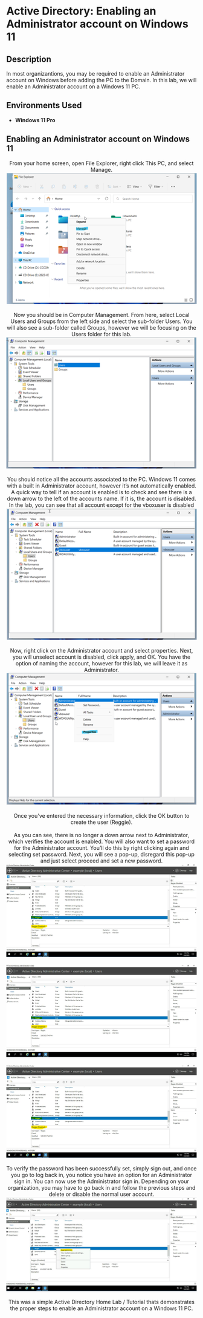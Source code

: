 
<h1>Active Directory: Enabling an Administrator account on Windows 11</h1>



<h2>Description</h2>
In most organizantions, you may be required to enable an Administrator account on Windows before adding the PC to the Domain. In this lab, we will enable an Administrator account on a Windows 11 PC. 
<br />




<h2>Environments Used </h2>

- <b>Windows 11 Pro</b> 

<h2> Enabling an Administrator account on Windows 11 </h2>

<p align="center">
From your home screen, open File Explorer, right click This PC, and select Manage.<br/>
<img src="https://github.com/Rastallworth1/Enabling-an-Administrator-account-on-Windows-11/blob/main/Screenshot%201.png"/>
<br />


<br />
Now you should be in Computer Management. From here, select Local Users and Groups from the left side and select the sub-folder Users. You will also see a sub-folder called Groups, however we will be focusing on the Users folder for this lab.<br/>
<img src="https://github.com/Rastallworth1/Enabling-an-Administrator-account-on-Windows-11/blob/main/Screenshot%202.png"/>
<br />


<br />
You should notice all the accounts associated to the PC. Windows 11 comes with a built in Administrator account, however it’s not automatically enabled. A quick way to tell if an account is enabled is to check and see there is a down arrow to the left of the accounts name. If it is, the account is disabled. In the lab, you can see that all account except for the vboxuser is disabled <br/>
<img src="https://github.com/Rastallworth1/Enabling-an-Administrator-account-on-Windows-11/blob/main/Screenshot%203.png"/>
<br />


<br />
Now, right click on the Administrator account and select properties. Next, you will unselect account is disabled, click apply, and OK. You have the option of naming the account, however for this lab, we will leave it as Administrator. <br/>
<img src="https://github.com/Rastallworth1/Enabling-an-Administrator-account-on-Windows-11/blob/main/Screenshot%204%20pt%201.png"/>
<br />
<br />Once you've entered the necessary information, click the OK button to create the user (Reggie). 
<br/>




<br />
As you can see, there is no longer a down arrow next to Administrator, which verifies the account is enabled. You will also want to set a password for the Administrator account. You’ll do this by right clicking again and selecting set password. Next, you will see a pop-up, disregard this pop-up and just select proceed and set a new password.  <br/>
<img src="https://github.com/Rastallworth1/Active-Directory-Creating-Users/blob/main/slide%205.png"/>
<br />
<br/>
<img src="https://github.com/Rastallworth1/Active-Directory-Creating-Users/blob/main/slide%205.png"/>
<br />
<br/>
<img src="https://github.com/Rastallworth1/Active-Directory-Creating-Users/blob/main/slide%205.png"/>
<br />



  <br />
To verify the password has been successfully set, simply sign out, and once you go to log back in, you notice you have an option for an Administrator sign in. You can now use the Administrator sign in. Depending on your organization, you may have to go back in and follow the previous steps and delete or disable the normal user account. <br/>
<img src="https://github.com/Rastallworth1/Active-Directory-Creating-Users/blob/main/Slide%207%20top.png"/>
<br />





 
  
  


<br />
This was a simple Active Directory Home Lab / Tutorial thats demonstrates the proper steps to enable an Administrator account on a Windows 11 PC.<br/>
